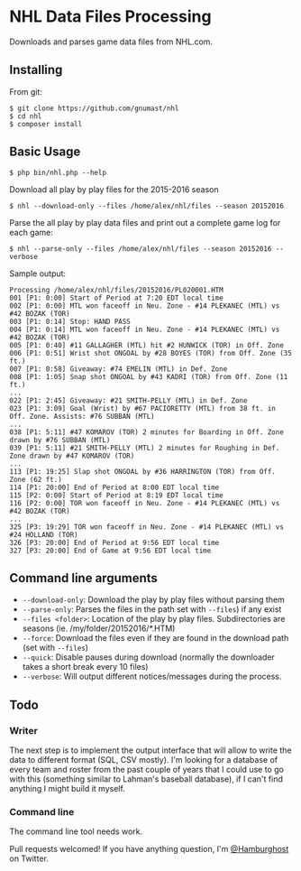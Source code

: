 # NHL Data Files Processing

Downloads and parses game data files from NHL.com.

## Installing

From git:

    $ git clone https://github.com/gnumast/nhl
    $ cd nhl
    $ composer install

## Basic Usage
    
    $ php bin/nhl.php --help
    
Download all play by play files for the 2015-2016 season

    $ nhl --download-only --files /home/alex/nhl/files --season 20152016
    
Parse the all play by play data files and print out a complete game log for each game:

    $ nhl --parse-only --files /home/alex/nhl/files --season 20152016 --verbose
    
Sample output:

    Processing /home/alex/nhl/files/20152016/PL020001.HTM
    001 [P1: 0:00] Start of Period at 7:20 EDT local time
    002 [P1: 0:00] MTL won faceoff in Neu. Zone - #14 PLEKANEC (MTL) vs #42 BOZAK (TOR)
    003 [P1: 0:14] Stop: HAND PASS
    004 [P1: 0:14] MTL won faceoff in Neu. Zone - #14 PLEKANEC (MTL) vs #42 BOZAK (TOR)
    005 [P1: 0:40] #11 GALLAGHER (MTL) hit #2 HUNWICK (TOR) in Off. Zone
    006 [P1: 0:51] Wrist shot ONGOAL by #28 BOYES (TOR) from Off. Zone (35 ft.)
    007 [P1: 0:58] Giveaway: #74 EMELIN (MTL) in Def. Zone
    008 [P1: 1:05] Snap shot ONGOAL by #43 KADRI (TOR) from Off. Zone (11 ft.)
    ...
    022 [P1: 2:45] Giveaway: #21 SMITH-PELLY (MTL) in Def. Zone
    023 [P1: 3:09] Goal (Wrist) by #67 PACIORETTY (MTL) from 38 ft. in Off. Zone. Assists: #76 SUBBAN (MTL)
    ...
    038 [P1: 5:11] #47 KOMAROV (TOR) 2 minutes for Boarding in Off. Zone drawn by #76 SUBBAN (MTL)
    039 [P1: 5:11] #21 SMITH-PELLY (MTL) 2 minutes for Roughing in Def. Zone drawn by #47 KOMAROV (TOR)
    ...
    113 [P1: 19:25] Slap shot ONGOAL by #36 HARRINGTON (TOR) from Off. Zone (62 ft.)
    114 [P1: 20:00] End of Period at 8:00 EDT local time
    115 [P2: 0:00] Start of Period at 8:19 EDT local time
    116 [P2: 0:00] TOR won faceoff in Neu. Zone - #14 PLEKANEC (MTL) vs #42 BOZAK (TOR)
    ...
    325 [P3: 19:29] TOR won faceoff in Neu. Zone - #14 PLEKANEC (MTL) vs #24 HOLLAND (TOR)
    326 [P3: 20:00] End of Period at 9:56 EDT local time
    327 [P3: 20:00] End of Game at 9:56 EDT local time
        
## Command line arguments

* ``--download-only``: Download the play by play files without parsing them
* ``--parse-only``: Parses the files in the path set with ``--files``) if any exist
* ``--files <folder>``: Location of the play by play files. Subdirectories are seasons (ie. /my/folder/20152016/*.HTM)
* ``--force``: Download the files even if they are found in the download path (set with ``--files``)
* ``--quick``: Disable pauses during download (normally the downloader takes a short break every 10 files)
* ``--verbose``: Will output different notices/messages during the process.

## Todo

### Writer
The next step is to implement the output interface that will allow to write the data to different format (SQL, CSV mostly). I'm looking for a database of every team and roster
from the past couple of years that I could use to go with this (something similar to Lahman's baseball database), if I can't find anything I might build it myself.

### Command line
The command line tool needs work.

Pull requests welcomed! If you have anything question, I'm [@Hamburghost](https://twitter.com/hamburghost) on Twitter.